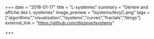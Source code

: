 +++
date = "2018-01-17"
title = "L-systèmes"
summary = "Génère and affiche des L-systèmes"
image_preview = "lsystems/levyC.png"
tags = ["algorithms","visualization","lsystems","curves","fractals","tilings"]
external_link = "https://github.com/dlozeve/lsystems"

+++
